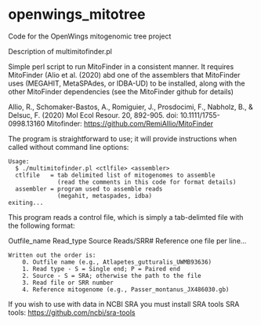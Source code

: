 # openwings_mitotree
Code for the OpenWings mitogenomic tree project

Description of multimitofinder.pl

Simple perl script to run MitoFinder in a consistent manner. It requires MitoFinder (Alio
et al. (2020) abd one of the assemblers that MitoFinder uses (MEGAHIT, MetaSPAdes, or 
IDBA-UD) to be installed, along with the other MitoFinder dependencies (see the MitoFinder
github for details)

Allio, R., Schomaker-Bastos, A., Romiguier, J., Prosdocimi, F., Nabholz, B., & Delsuc, F. 
(2020) Mol Ecol Resour. 20, 892-905. doi: 10.1111/1755-0998.13160
Mitofinder: https://github.com/RemiAllio/MitoFinder

The program is straightforward to use; it will provide instructions when called without
command line options:

```
Usage:
  $ ./multimitofinder.pl <ctlfile> <assembler>
  ctlfile   = tab delimited list of mitogenomes to assemble
              (read the comments in this code for format details)
  assembler = program used to assemble reads
              (megahit, metaspades, idba)
exiting...
```
This program reads a control file, which is simply a tab-delimted file with the following
format:

Outfile_name Read_type  Source  Reads/SRR#  Reference
one file per line...

```
Written out the order is:
 	0. Outfile name (e.g., Atlapetes_gutturalis_UWMB93636)
 	1. Read type - S = Single end; P = Paired end
 	2. Source - S = SRA; otherwise the path to the file
 	3. Read file or SRR number
 	4. Reference mitogenome (e.g., Passer_montanus_JX486030.gb)
```

If you wish to use with data in NCBI SRA you must install SRA tools
SRA tools: https://github.com/ncbi/sra-tools


